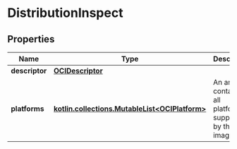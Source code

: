 
# DistributionInspect

## Properties
Name | Type | Description | Notes
------------ | ------------- | ------------- | -------------
**descriptor** | [**OCIDescriptor**](OCIDescriptor.md) |  | 
**platforms** | [**kotlin.collections.MutableList&lt;OCIPlatform&gt;**](OCIPlatform.md) | An array containing all platforms supported by the image.  | 



